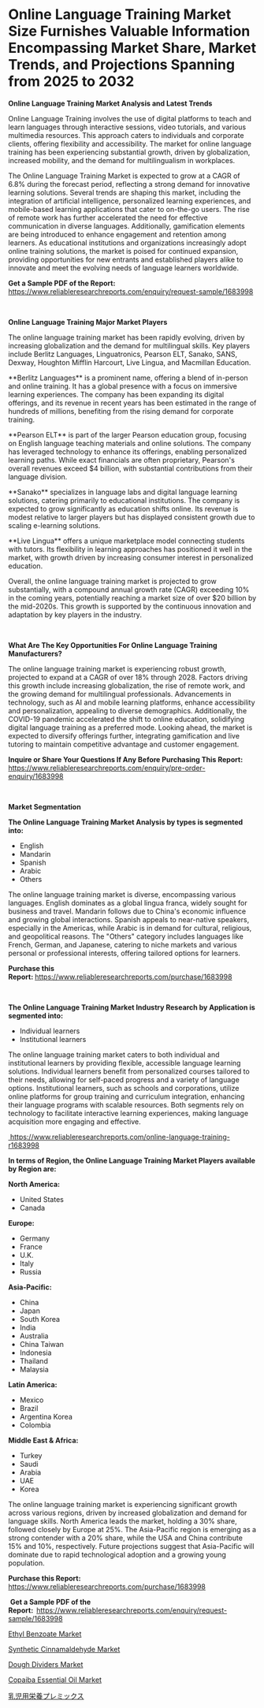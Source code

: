 <p><h1>Online Language Training Market Size Furnishes Valuable Information Encompassing Market Share, Market Trends, and Projections Spanning from 2025 to 2032</h1></p><p><strong>Online Language Training Market Analysis and Latest Trends</strong></p>
<p><p>Online Language Training involves the use of digital platforms to teach and learn languages through interactive sessions, video tutorials, and various multimedia resources. This approach caters to individuals and corporate clients, offering flexibility and accessibility. The market for online language training has been experiencing substantial growth, driven by globalization, increased mobility, and the demand for multilingualism in workplaces. </p><p>The Online Language Training Market is expected to grow at a CAGR of 6.8% during the forecast period, reflecting a strong demand for innovative learning solutions. Several trends are shaping this market, including the integration of artificial intelligence, personalized learning experiences, and mobile-based learning applications that cater to on-the-go users. The rise of remote work has further accelerated the need for effective communication in diverse languages. Additionally, gamification elements are being introduced to enhance engagement and retention among learners. As educational institutions and organizations increasingly adopt online training solutions, the market is poised for continued expansion, providing opportunities for new entrants and established players alike to innovate and meet the evolving needs of language learners worldwide.</p></p>
<p><strong>Get a Sample PDF of the Report:&nbsp;</strong> <a href="https://www.reliableresearchreports.com/enquiry/request-sample/1683998?utm_campaign=48&utm_medium=2&utm_source=Github&utm_content=ia&utm_term=26032025&utm_id=online-language-training">https://www.reliableresearchreports.com/enquiry/request-sample/1683998</a></p>
<p>&nbsp;</p>
<p><strong>Online Language Training Major Market Players</strong></p>
<p><p>The online language training market has been rapidly evolving, driven by increasing globalization and the demand for multilingual skills. Key players include Berlitz Languages, Linguatronics, Pearson ELT, Sanako, SANS, Dexway, Houghton Mifflin Harcourt, Live Lingua, and Macmillan Education.</p><p>**Berlitz Languages** is a prominent name, offering a blend of in-person and online training. It has a global presence with a focus on immersive learning experiences. The company has been expanding its digital offerings, and its revenue in recent years has been estimated in the range of hundreds of millions, benefiting from the rising demand for corporate training.</p><p>**Pearson ELT** is part of the larger Pearson education group, focusing on English language teaching materials and online solutions. The company has leveraged technology to enhance its offerings, enabling personalized learning paths. While exact financials are often proprietary, Pearson's overall revenues exceed $4 billion, with substantial contributions from their language division.</p><p>**Sanako** specializes in language labs and digital language learning solutions, catering primarily to educational institutions. The company is expected to grow significantly as education shifts online. Its revenue is modest relative to larger players but has displayed consistent growth due to scaling e-learning solutions.</p><p>**Live Lingua** offers a unique marketplace model connecting students with tutors. Its flexibility in learning approaches has positioned it well in the market, with growth driven by increasing consumer interest in personalized education.</p><p>Overall, the online language training market is projected to grow substantially, with a compound annual growth rate (CAGR) exceeding 10% in the coming years, potentially reaching a market size of over $20 billion by the mid-2020s. This growth is supported by the continuous innovation and adaptation by key players in the industry.</p></p>
<p>&nbsp;</p>
<p><strong>What Are The Key Opportunities For Online Language Training Manufacturers?</strong></p>
<p><p>The online language training market is experiencing robust growth, projected to expand at a CAGR of over 18% through 2028. Factors driving this growth include increasing globalization, the rise of remote work, and the growing demand for multilingual professionals. Advancements in technology, such as AI and mobile learning platforms, enhance accessibility and personalization, appealing to diverse demographics. Additionally, the COVID-19 pandemic accelerated the shift to online education, solidifying digital language training as a preferred mode. Looking ahead, the market is expected to diversify offerings further, integrating gamification and live tutoring to maintain competitive advantage and customer engagement.</p></p>
<p><strong>Inquire or Share Your Questions If Any Before Purchasing This Report:</strong> <a href="https://www.reliableresearchreports.com/enquiry/pre-order-enquiry/1683998?utm_campaign=48&utm_medium=2&utm_source=Github&utm_content=ia&utm_term=26032025&utm_id=online-language-training">https://www.reliableresearchreports.com/enquiry/pre-order-enquiry/1683998</a></p>
<p>&nbsp;</p>
<p><strong>Market Segmentation</strong></p>
<p><strong>The Online Language Training Market Analysis by types is segmented into:</strong></p>
<p><ul><li>English</li><li>Mandarin</li><li>Spanish</li><li>Arabic</li><li>Others</li></ul></p>
<p><p>The online language training market is diverse, encompassing various languages. English dominates as a global lingua franca, widely sought for business and travel. Mandarin follows due to China's economic influence and growing global interactions. Spanish appeals to near-native speakers, especially in the Americas, while Arabic is in demand for cultural, religious, and geopolitical reasons. The "Others" category includes languages like French, German, and Japanese, catering to niche markets and various personal or professional interests, offering tailored options for learners.</p></p>
<p><strong>Purchase this Report:&nbsp;</strong><a href="https://www.reliableresearchreports.com/purchase/1683998?utm_campaign=48&utm_medium=2&utm_source=Github&utm_content=ia&utm_term=26032025&utm_id=online-language-training">https://www.reliableresearchreports.com/purchase/1683998</a></p>
<p>&nbsp;</p>
<p><strong>The Online Language Training Market Industry Research by Application is segmented into:</strong></p>
<p><ul><li>Individual learners</li><li>Institutional learners</li></ul></p>
<p><p>The online language training market caters to both individual and institutional learners by providing flexible, accessible language learning solutions. Individual learners benefit from personalized courses tailored to their needs, allowing for self-paced progress and a variety of language options. Institutional learners, such as schools and corporations, utilize online platforms for group training and curriculum integration, enhancing their language programs with scalable resources. Both segments rely on technology to facilitate interactive learning experiences, making language acquisition more engaging and effective.</p></p>
<p><a href="https://www.reliableresearchreports.com/online-language-training-r1683998?utm_campaign=48&utm_medium=2&utm_source=Github&utm_content=ia&utm_term=26032025&utm_id=online-language-training">&nbsp;https://www.reliableresearchreports.com/online-language-training-r1683998</a></p>
<p><strong>In terms of Region, the Online Language Training Market Players available by Region are:</strong></p>
<p>
    <p> <strong> North America: </strong>
        <ul>
            <li>United States</li>
            <li>Canada</li>
        </ul>
        </p> 
    <p> <strong> Europe: </strong>
        <ul>
            <li>Germany</li>
            <li>France</li>
            <li>U.K.</li>
            <li>Italy</li>
            <li>Russia</li>
        </ul>
        </p> 
    <p> <strong> Asia-Pacific: </strong>
        <ul>
            <li>China</li>
            <li>Japan</li>
            <li>South Korea</li>
            <li>India</li>
            <li>Australia</li>
            <li>China Taiwan</li>
            <li>Indonesia</li>
            <li>Thailand</li>
            <li>Malaysia</li>
        </ul>
        </p> 
    <p> <strong> Latin America: </strong>
        <ul>
            <li>Mexico</li>
            <li>Brazil</li>
            <li>Argentina Korea</li>
            <li>Colombia</li>
        </ul>
        </p> 
    <p> <strong> Middle East & Africa: </strong>
        <ul>
            <li>Turkey</li>
            <li>Saudi</li>
            <li>Arabia</li>
            <li>UAE</li>
            <li>Korea</li>
        </ul>
    </p>
    </p>
<p><p>The online language training market is experiencing significant growth across various regions, driven by increased globalization and demand for language skills. North America leads the market, holding a 30% share, followed closely by Europe at 25%. The Asia-Pacific region is emerging as a strong contender with a 20% share, while the USA and China contribute 15% and 10%, respectively. Future projections suggest that Asia-Pacific will dominate due to rapid technological adoption and a growing young population.</p></p>
<p><strong>Purchase this Report: </strong><a href="https://www.reliableresearchreports.com/purchase/1683998?utm_campaign=48&utm_medium=2&utm_source=Github&utm_content=ia&utm_term=26032025&utm_id=online-language-training">https://www.reliableresearchreports.com/purchase/1683998</a></p>
<p>&nbsp;<strong>Get a Sample PDF of the Report:&nbsp;&nbsp;</strong><a href="https://www.reliableresearchreports.com/enquiry/request-sample/1683998?utm_campaign=48&utm_medium=2&utm_source=Github&utm_content=ia&utm_term=26032025&utm_id=online-language-training">https://www.reliableresearchreports.com/enquiry/request-sample/1683998</a></p>
<p><strong></strong></p>
<p><p><a href="https://github.com/kaforarvero/Market-Research-Report-List-1/blob/main/ethyl-benzoate-market.md?utm_campaign=48&utm_medium=2&utm_source=Github&utm_content=ia&utm_term=26032025&utm_id=online-language-training">Ethyl Benzoate Market</a></p><p><a href="https://github.com/berkemiars2j/Market-Research-Report-List-1/blob/main/synthetic-cinnamaldehyde-market.md?utm_campaign=48&utm_medium=2&utm_source=Github&utm_content=ia&utm_term=26032025&utm_id=online-language-training">Synthetic Cinnamaldehyde Market</a></p><p><a href="https://github.com/djihencygnel74/Market-Research-Report-List-1/blob/main/dough-dividers-market.md?utm_campaign=48&utm_medium=2&utm_source=Github&utm_content=ia&utm_term=26032025&utm_id=online-language-training">Dough Dividers Market</a></p><p><a href="https://github.com/variothonia/Market-Research-Report-List-1/blob/main/copaiba-essential-oil-market.md?utm_campaign=48&utm_medium=2&utm_source=Github&utm_content=ia&utm_term=26032025&utm_id=online-language-training">Copaiba Essential Oil Market</a></p><p><a href="https://github.com/lababdou/Market-Research-Report-List-7/blob/main/116448349208.md?utm_campaign=48&utm_medium=2&utm_source=Github&utm_content=ia&utm_term=26032025&utm_id=online-language-training">乳児用栄養プレミックス</a></p></p>